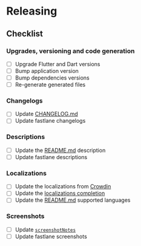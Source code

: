 # Releasing

## Checklist

### Upgrades, versioning and code generation

- [ ] Upgrade Flutter and Dart versions
- [ ] Bump application version
- [ ] Bump dependencies versions
- [ ] Re-generate generated files

### Changelogs

- [ ] Update [CHANGELOG.md](CHANGELOG.md)
- [ ] Update fastlane changelogs

### Descriptions

- [ ] Update the [README.md](README.md) description
- [ ] Update fastlane descriptions

### Localizations

- [ ] Update the localizations from [Crowdin](https://crowdin.com/project/localmaterialnotes)
- [ ] Update the [localizations completion](lib/l10n/localization_completion.dart)
- [ ] Update the [README.md](README.md) supported languages

### Screenshots

- [ ] Update [`screenshotNotes`](lib/common/constants/notes.dart)
- [ ] Update fastlane screenshots
